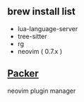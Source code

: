 ## brew install list 

- lua-language-server
- tree-sitter 
- rg
- neovim ( 0.7.x )

## [Packer](https://github.com/wbthomason/packer.nvim)
neovim plugin manager

